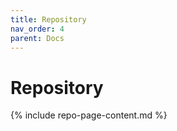 ```yaml
---
title: Repository
nav_order: 4
parent: Docs
---
```


# Repository

{% include repo-page-content.md %}